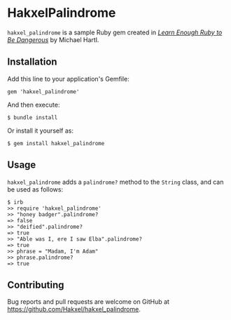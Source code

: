 # HakxelPalindrome

`hakxel_palindrome` is a sample Ruby gem created in [*Learn Enough Ruby to Be Dangerous*](https://www.learnenough.com/ruby-tutorial) by Michael Hartl.

## Installation

Add this line to your application's Gemfile:

```
gem 'hakxel_palindrome'
```

And then execute:

    $ bundle install

Or install it yourself as:

    $ gem install hakxel_palindrome

## Usage

`hakxel_palindrome` adds a `palindrome?` method to the `String` class, and can be used as follows:

```
$ irb
>> require 'hakxel_palindrome'
>> "honey badger".palindrome?
=> false
>> "deified".palindrome?
=> true
>> "Able was I, ere I saw Elba".palindrome?
=> true
>> phrase = "Madam, I'm Adam"
>> phrase.palindrome?
=> true
```

## Contributing

Bug reports and pull requests are welcome on GitHub at https://github.com/Hakxel/hakxel_palindrome.
